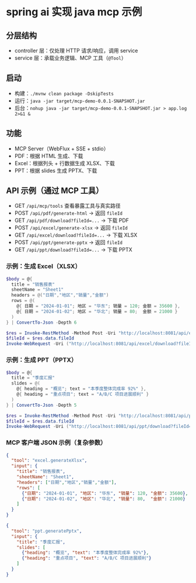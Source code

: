# spring ai 实现 java mcp 示例

## 分层结构
- controller 层：仅处理 HTTP 请求/响应，调用 service
- service 层：承载业务逻辑、MCP 工具（`@Tool`）

## 启动
- 构建：`./mvnw clean package -DskipTests`
- 运行：`java -jar target/mcp-demo-0.0.1-SNAPSHOT.jar`
- 后台：`nohup java -jar target/mcp-demo-0.0.1-SNAPSHOT.jar > app.log 2>&1 &`

## 功能

- MCP Server（WebFlux + SSE + stdio）
- PDF：根据 HTML 生成、下载
- Excel：根据列头 + 行数据生成 XLSX、下载
- PPT：根据 slides 生成 PPTX、下载

## API 示例（通过 MCP 工具）

- GET `/api/mcp/tools` 查看暴露工具与真实路径
- POST `/api/pdf/generate-html` → 返回 `fileId`
- GET  `/api/pdf/download?fileId=...` → 下载 PDF
- POST `/api/excel/generate-xlsx` → 返回 `fileId`
- GET  `/api/excel/download?fileId=...` → 下载 XLSX
- POST `/api/ppt/generate-pptx` → 返回 `fileId`
- GET  `/api/ppt/download?fileId=...` → 下载 PPTX

### 示例：生成 Excel（XLSX）

```powershell
$body = @{
  title = "销售报表"
  sheetName = "Sheet1"
  headers = @("日期","地区","销量","金额")
  rows = @(
    @{ 日期 = "2024-01-01"; 地区 = "华东"; 销量 = 120; 金额 = 35600 },
    @{ 日期 = "2024-01-02"; 地区 = "华北"; 销量 = 80;  金额 = 21000 }
  )
} | ConvertTo-Json -Depth 6

$res = Invoke-RestMethod -Method Post -Uri "http://localhost:8081/api/excel/generate-xlsx" -ContentType "application/json" -Body $body
$fileId = $res.data.fileId
Invoke-WebRequest -Uri ("http://localhost:8081/api/excel/download?fileId=" + $fileId) -OutFile ".\报表.xlsx"
```

### 示例：生成 PPT（PPTX）

```powershell
$body = @{
  title = "季度汇报"
  slides = @(
    @{ heading = "概览"; text = "本季度整体完成率 92%" },
    @{ heading = "重点项目"; text = "A/B/C 项目进展顺利" }
  )
} | ConvertTo-Json -Depth 5

$res = Invoke-RestMethod -Method Post -Uri "http://localhost:8081/api/ppt/generate-pptx" -ContentType "application/json" -Body $body
$fileId = $res.data.fileId
Invoke-WebRequest -Uri ("http://localhost:8081/api/ppt/download?fileId=" + $fileId) -OutFile ".\汇报.pptx"
```

### MCP 客户端 JSON 示例（复杂参数）

```json
{
  "tool": "excel.generateXlsx",
  "input": {
    "title": "销售报表",
    "sheetName": "Sheet1",
    "headers": ["日期","地区","销量","金额"],
    "rows": [
      {"日期": "2024-01-01", "地区": "华东", "销量": 120, "金额": 35600},
      {"日期": "2024-01-02", "地区": "华北", "销量": 80,  "金额": 21000}
    ]
  }
}
```

```json
{
  "tool": "ppt.generatePptx",
  "input": {
    "title": "季度汇报",
    "slides": [
      {"heading": "概览", "text": "本季度整体完成率 92%"},
      {"heading": "重点项目", "text": "A/B/C 项目进展顺利"}
    ]
  }
}
```